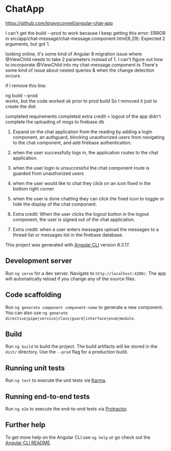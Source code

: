 # ChatApp



https://github.com/lorayoconnell/angular-chat-app


I can't get the build --prod to work
because I keep getting this error:
ERROR in src/app/chat-message/chat-message.component.html(6,29): Expected 2 arguments, but got 1.

looking online, it's some kind of Angular 8 migration issue where @ViewChild needs to
take 2 parameters instead of 1. I can't figure out how to incorporate @ViewChild into my
chat-message.component.ts
There's some kind of issue about nested queries & when the change detection occurs.

if I remove this line:
 <!--<p class="time">{{message.author}} • {{message.sentAt | fromNow}}</p>-->
ng build --prod  
works, but the code worked ok prior to prod build
So I removed it just to create the dist








completed requirements
completed extra credit = logout of the app
didn't complete the uploading of msgs to firebase db


1. Expand on the chat application from the reading by adding a login component, an authguard, blocking unauthorized users from navigating to the chat component, and add firebase authentication.

2. when the user successfully logs in, the application routes to the chat application.

3. when the user login is unsuccessful the chat component route is guarded from unauthorized users

4. when the user would like to chat they click on an icon fixed in the bottom right corner

5. when the user is done chatting they can click the fixed icon to toggle or hide the display of the chat component.

6. Extra credit:  When the user clicks the logout button in the logout component, the user is signed out of the chat application.

7. Extra credit: when a user enters messages upload the messages to a thread list or messages list in the firebase database.




This project was generated with [Angular CLI](https://github.com/angular/angular-cli) version 8.3.17.

## Development server

Run `ng serve` for a dev server. Navigate to `http://localhost:4200/`. The app will automatically reload if you change any of the source files.

## Code scaffolding

Run `ng generate component component-name` to generate a new component. You can also use `ng generate directive|pipe|service|class|guard|interface|enum|module`.

## Build

Run `ng build` to build the project. The build artifacts will be stored in the `dist/` directory. Use the `--prod` flag for a production build.

## Running unit tests

Run `ng test` to execute the unit tests via [Karma](https://karma-runner.github.io).

## Running end-to-end tests

Run `ng e2e` to execute the end-to-end tests via [Protractor](http://www.protractortest.org/).

## Further help

To get more help on the Angular CLI use `ng help` or go check out the [Angular CLI README](https://github.com/angular/angular-cli/blob/master/README.md).
